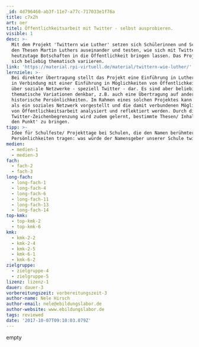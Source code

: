 ```yaml
---
_id: 4d796460-ab3f-11e7-a77c-717033e1f76a
title: c7x2h
art: oer
titel: Öffentlichkeitsarbeit mit Twitter - selbst ausprobieren.
visible: 1
desc: >-
  Mit dem Projekt 'Twittern wie Luther' setzen sich Schülerinnen und Schüler mit
  den Thesen Martin Luthers auseinander und testen, wie sich mit Twitter
  heutzutage Botschaften in die Öffentlichkeit bringen lassen. Das Projekt lässt
  sich beliebig thematisch variieren.
link: 'https://material.rpi-virtuell.de/material/twittern-wie-luther/'
lernziele: >-
  Bei direkter Übertragung stellt das Projekt eine Einführung in Luthers Thesen
  in Verbindung mit einer Einführung in Möglichkeiten von Öffentlichkeitsarbeit
  über soziale Netzwerke - speziell Twitter - dar. Es sind aber beliebige
  thematische Variationen denkbar, z.B. auch eine Übertragung auf andere
  historische Persönlichkeiten. Im Rahmen eines solchen Projektes kann Twitter
  als ein soziales Netzwerk vorgestellt und die damit verbundenen Möglichkeiten
  von Öffentlichkeitsarbeit analysiert und reflektiert werden. Durch die
  Twitter-Zeichenbegrenzung wird zudem gelernt, bestimmte Thesen/ Inhalte 'auf
  den Punkt' zu bringen.
tipp: >-
  Idee für Schulfeste/ Projekttage bei Schulen, die den Namen berühmter
  Persönlichkeiten tragen: was würde der Namensgeber unserer Schule twittern?
medien:
  - medien-1
  - medien-3
fach:
  - fach-2
  - fach-3
long-fach:
  - long-fach-1
  - long-fach-4
  - long-fach-6
  - long-fach-11
  - long-fach-13
  - long-fach-14
top-kmk:
  - top-kmk-2
  - top-kmk-6
kmk:
  - kmk-2-2
  - kmk-2-4
  - kmk-2-5
  - kmk-6-1
  - kmk-6-2
zielgruppe:
  - zielgruppe-4
  - zielgruppe-5
lizenz: lizenz-1
dauer: dauer-3
vorbereitungszeit: vorbereitungszeit-3
author-name: Nele Hirsch
author-email: nele@ebildungslabor.de
author-website: www.ebildungslabor.de
tags: reviewed
date: '2017-10-07T09:10:03.079Z'
---
```

empty

